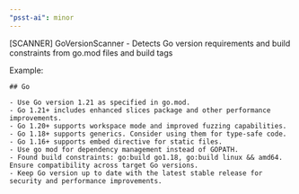 ```yaml
---
"psst-ai": minor
---
```


[SCANNER] GoVersionScanner - Detects Go version requirements and build constraints from go.mod files and build tags

Example:

```
## Go

- Use Go version 1.21 as specified in go.mod.
- Go 1.21+ includes enhanced slices package and other performance improvements.
- Go 1.20+ supports workspace mode and improved fuzzing capabilities.
- Go 1.18+ supports generics. Consider using them for type-safe code.
- Go 1.16+ supports embed directive for static files.
- Use go mod for dependency management instead of GOPATH.
- Found build constraints: go:build go1.18, go:build linux && amd64. Ensure compatibility across target Go versions.
- Keep Go version up to date with the latest stable release for security and performance improvements.
```